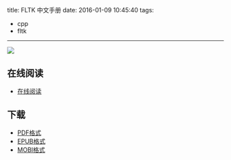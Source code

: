 title: FLTK 中文手册
date: 2016-01-09 10:45:40
tags:
  - cpp
  - fltk
---

![](https://ek8whxe.cloudimg.io/s/width/226/https://www.gitbook.com/cover/book/wizardforcel/fltk-manual.jpg?build=1452307382923&v=12.0.4)

<!--more-->

## 在线阅读 ##

+ [在线阅读](https://www.gitbook.com/book/wizardforcel/fltk-manual/details)

## 下载 ##

+ [PDF格式](https://www.gitbook.com/download/pdf/book/wizardforcel/fltk-manual)
+ [EPUB格式](https://www.gitbook.com/download/epub/book/wizardforcel/fltk-manual)
+ [MOBI格式](https://www.gitbook.com/download/mobi/book/wizardforcel/fltk-manual)